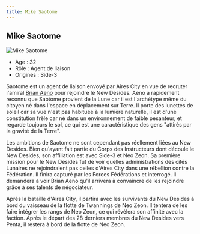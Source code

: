 ```yaml
---
title: Mike Saotome
---
```


Mike Saotome
------------


![Mike Saotome](/images/stories/saga/sentinel/persos/mikesaotome.jpg)
* Age : 32
* Rôle : Agent de liaison
* Origines : Side-3


Saotome est un agent de liaison envoyé par Aires City en vue de recruter l'amiral [Brian Aeno](uc/gundam-sentinel/brian-aeno.html) pour rejoindre le New Desides. Aeno a rapidement reconnu que Saotome provient de la Lune car il est l'archétype même du citoyen né dans l'espace en déplacement sur Terre. Il porte des lunettes de soleil car sa vue n'est pas habituée à la lumière naturelle, il est d'une constitution frêle car né dans un environnement de faible pesanteur, et regarde toujours le sol, ce qui est une caractéristique des gens "attirés par la gravité de la Terre". 


Les ambitions de Saotome ne sont cependant pas réellement liées au New Desides. Bien qu'ayant fait partie du Corps des Instructeurs dont découle le New Desides, son affiliation est avec Side-3 et Neo Zeon. Sa première mission pour le New Desides fut de voir quelles administrations des cités Lunaires ne rejoindraient pas celles d'Aires City dans une rébellion contre la Fédération. Il finira capturé par les Forces Fédérations et interrogé. Il demandera à voir Brian Aeno qu'il arrivera à convaincre de les rejoindre grâce à ses talents de négociateur.


Après la bataille d'Aires City, il partira avec les survivants du New Desides à bord du vaisseau de la flotte de Twannings de Neo Zeon. Il tentera de les faire intégrer les rangs de Neo Zeon, ce qui révèlera son affinité avec la faction. Après le départ des 28 derniers membres du New Desides vers Penta, il restera à bord de la flotte de Neo Zeon.


